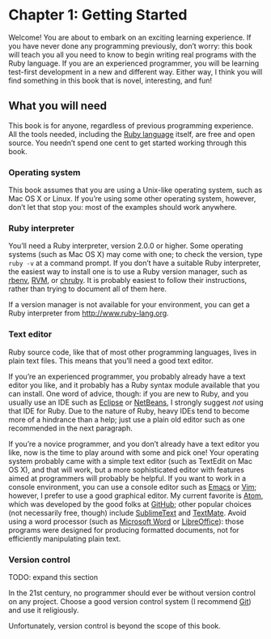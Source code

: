# Chapter 1: Getting Started

Welcome! You are about to embark on an exciting learning experience. If you have never done any programming previously, don’t worry: this book will teach you all you need to know to begin writing real programs with the Ruby language. If you are an experienced programmer, you will be learning test-first development in a new and different way. Either way, I think you will find something in this book that is novel, interesting, and fun!

## What you will need

This book is for anyone, regardless of previous programming experience. All the tools needed, including the [Ruby language](http://www.ruby-lang.org) itself, are free and open source. You needn’t spend one cent to get started working through this book.

### Operating system

This book assumes that you are using a Unix-like operating system, such as Mac OS X or Linux. If you’re using some other operating system, however, don’t let that stop you: most of the examples should work anywhere.

### Ruby interpreter

You’ll need a Ruby interpreter, version 2.0.0 or higher. Some operating systems (such as Mac OS X) may come with one; to check the version, type `ruby -v` at a command prompt. If you don’t have a suitable Ruby interpreter, the easiest way to install one is to use a Ruby version manager, such as [rbenv](https://github.com/sstephenson/rbenv), [RVM](http://rvm.io), or [chruby](https://github.com/postmodern/chruby). It is probably easiest to follow their instructions, rather than trying to document all of them here.

If a version manager is not available for your environment, you can get a Ruby interpreter from http://www.ruby-lang.org.

### Text editor

Ruby source code, like that of most other programming languages, lives in plain text files. This means that you’ll need a good text editor.

If you’re an experienced programmer, you probably already have a text editor you like, and it probably has a Ruby syntax module available that you can install. One word of advice, though: if you are new to Ruby, and you usually use an IDE such as [Eclipse](http://www.eclipse.org) or [NetBeans](http://www.netbeans.org), I strongly suggest _not_ using that IDE for Ruby. Due to the nature of Ruby, heavy IDEs tend to become more of a hindrance than a help; just use a plain old editor such as one recommended in the next paragraph.

If you’re a novice programmer, and you don’t already have a text editor you like, now is the time to play around with some and pick one! Your operating system probably came with a simple text editor (such as TextEdit on Mac OS X), and that will work, but a more sophisticated editor with features aimed at programmers will probably be helpful. If you want to work in a console environment, you can use a console editor such as [Emacs](https://www.gnu.org/software/emacs/) or [Vim](http://www.vim.org); however, I prefer to use a good graphical editor. My current favorite is [Atom](http://atom.io), which was developed by the good folks at [GitHub](http://github.com); other popular choices (not necessarily free, though) include [SublimeText](http://www.sublimetext.com/) and [TextMate](https://macromates.com/). Avoid using a word processor (such as [Microsoft Word](https://products.office.com/en-us/word) or [LibreOffice](http://libreoffice.org)): those programs were designed for producing formatted documents, not for efficiently manipulating plain text.

### Version control

TODO: expand this section

In the 21st century, no programmer should ever be without version control on any project. Choose a good version control system (I recommend [Git](http://git-scm.com)) and use it religiously.

Unfortunately, version control is beyond the scope of this book.
